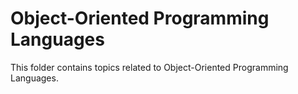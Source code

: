 # Object-Oriented Programming Languages

This folder contains topics related to Object-Oriented Programming Languages.